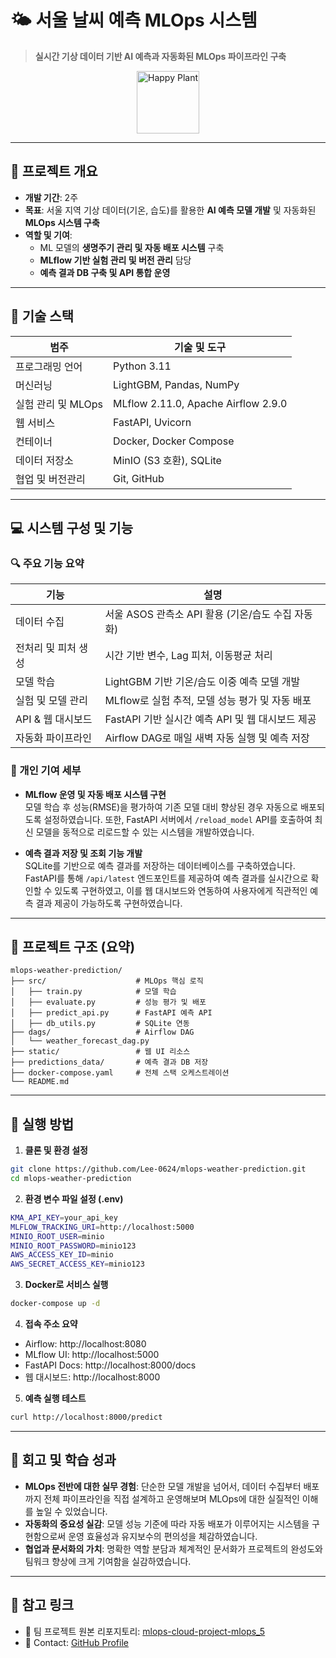 # 🌤️ 서울 날씨 예측 MLOps 시스템 

> **실시간 기상 데이터 기반 AI 예측과 자동화된 MLOps 파이프라인 구축**

<p align="center">
  <img src="static/happy_plant.png" width="100" alt="Happy Plant" />
</p>

---

## 📌 프로젝트 개요

- **개발 기간**: 2주 
- **목표**: 서울 지역 기상 데이터(기온, 습도)를 활용한 **AI 예측 모델 개발** 및 자동화된 **MLOps 시스템 구축**
- **역할 및 기여**:
  - ML 모델의 **생명주기 관리 및 자동 배포 시스템** 구축
  - **MLflow 기반 실험 관리 및 버전 관리** 담당
  - **예측 결과 DB 구축 및 API 통합 운영**

---

## 🔧 기술 스택

| 범주             | 기술 및 도구 |
|------------------|--------------|
| 프로그래밍 언어  | Python 3.11 |
| 머신러닝         | LightGBM, Pandas, NumPy |
| 실험 관리 및 MLOps | MLflow 2.11.0, Apache Airflow 2.9.0 |
| 웹 서비스       | FastAPI, Uvicorn |
| 컨테이너        | Docker, Docker Compose |
| 데이터 저장소    | MinIO (S3 호환), SQLite |
| 협업 및 버전관리 | Git, GitHub |

---

## 💻 시스템 구성 및 기능

### 🔍 주요 기능 요약

| 기능               | 설명 |
|--------------------|------|
| 데이터 수집        | 서울 ASOS 관측소 API 활용 (기온/습도 수집 자동화) |
| 전처리 및 피처 생성 | 시간 기반 변수, Lag 피처, 이동평균 처리 |
| 모델 학습         | LightGBM 기반 기온/습도 이중 예측 모델 개발 |
| 실험 및 모델 관리 | MLflow로 실험 추적, 모델 성능 평가 및 자동 배포 |
| API & 웹 대시보드 | FastAPI 기반 실시간 예측 API 및 웹 대시보드 제공 |
| 자동화 파이프라인 | Airflow DAG로 매일 새벽 자동 실행 및 예측 저장 |

### 🧩 개인 기여 세부

- **MLflow 운영 및 자동 배포 시스템 구현**  
  모델 학습 후 성능(RMSE)을 평가하여 기존 모델 대비 향상된 경우 자동으로 배포되도록 설정하였습니다. 또한, FastAPI 서버에서 `/reload_model` API를 호출하여 최신 모델을 동적으로 리로드할 수 있는 시스템을 개발하였습니다.

- **예측 결과 저장 및 조회 기능 개발**  
  SQLite를 기반으로 예측 결과를 저장하는 데이터베이스를 구축하였습니다. FastAPI를 통해 `/api/latest` 엔드포인트를 제공하여 예측 결과를 실시간으로 확인할 수 있도록 구현하였고, 이를 웹 대시보드와 연동하여 사용자에게 직관적인 예측 결과 제공이 가능하도록 구현하였습니다.

---

## 📁 프로젝트 구조 (요약)

```
mlops-weather-prediction/
├── src/                    # MLOps 핵심 로직
│   ├── train.py            # 모델 학습
│   ├── evaluate.py         # 성능 평가 및 배포
│   ├── predict_api.py      # FastAPI 예측 API
│   ├── db_utils.py         # SQLite 연동
├── dags/                   # Airflow DAG
│   └── weather_forecast_dag.py
├── static/                 # 웹 UI 리소스
├── predictions_data/       # 예측 결과 DB 저장
├── docker-compose.yaml     # 전체 스택 오케스트레이션
└── README.md
```

---

## 🚀 실행 방법

1. **클론 및 환경 설정**
```bash
git clone https://github.com/Lee-0624/mlops-weather-prediction.git
cd mlops-weather-prediction
```

2. **환경 변수 파일 설정 (.env)**
```bash
KMA_API_KEY=your_api_key
MLFLOW_TRACKING_URI=http://localhost:5000
MINIO_ROOT_USER=minio
MINIO_ROOT_PASSWORD=minio123
AWS_ACCESS_KEY_ID=minio
AWS_SECRET_ACCESS_KEY=minio123
```

3. **Docker로 서비스 실행**
```bash
docker-compose up -d
```

4. **접속 주소 요약**
- Airflow: http://localhost:8080
- MLflow UI: http://localhost:5000
- FastAPI Docs: http://localhost:8000/docs
- 웹 대시보드: http://localhost:8000

5. **예측 실행 테스트**
```bash
curl http://localhost:8000/predict
```

---

## 🧠 회고 및 학습 성과

- **MLOps 전반에 대한 실무 경험**: 단순한 모델 개발을 넘어서, 데이터 수집부터 배포까지 전체 파이프라인을 직접 설계하고 운영해보며 MLOps에 대한 실질적인 이해를 높일 수 있었습니다.
- **자동화의 중요성 실감**: 모델 성능 기준에 따라 자동 배포가 이루어지는 시스템을 구현함으로써 운영 효율성과 유지보수의 편의성을 체감하였습니다.
- **협업과 문서화의 가치**: 명확한 역할 분담과 체계적인 문서화가 프로젝트의 완성도와 팀워크 향상에 크게 기여함을 실감하였습니다.

---

## 📎 참고 링크

- 📂 팀 프로젝트 원본 리포지토리: [mlops-cloud-project-mlops_5](https://github.com/AIBootcamp13/mlops-cloud-project-mlops_5)
- 📧 Contact: [GitHub Profile](https://github.com/Lee-0624)
